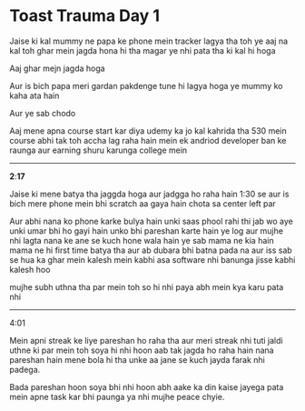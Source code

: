 # Toast Trauma Day 1

Jaise ki kal mummy ne papa ke phone mein tracker lagya tha toh ye aaj na kal toh ghar mein jagda hona hi tha magar ye nhi pata tha ki kal hi hoga

Aaj ghar mejn jagda hoga

Aur is bich papa meri gardan pakdenge tune hi lagya hoga ye mummy ko kaha ata hain

Aur ye sab chodo

Aaj mene apna course start kar diya udemy ka jo kal kahrida tha 530 mein course abhi tak toh accha lag raha hain mein ek andriod developer ban ke raunga aur earning shuru karunga college mein

---

**2**:**17**

Jaise ki mene batya tha jaggda hoga aur jadgga ho raha hain 1:30 se aur is bich mere phone mein bhi scratch aa gaya hain chota sa center left par

Aur abhi nana ko phone karke bulya hain unki saas phool rahi thi jab wo aye unki umar bhi ho gayi hain unko bhi pareshan karte hain ye log aur mujhe nhi lagta nana ke ane se kuch hone wala hain ye sab mama ne kia hain mama ne hi first time batya tha aur ab dubara bhi batna pada na aur iss sab se hua ka ghar mein kalesh mein kabhi asa software nhi banunga jisse kabhi kalesh hoo

mujhe subh uthna tha par mein toh so hi nhi paya abh mein kya karu pata nhi

---

4:01

Mein apni streak ke liye pareshan ho raha tha aur meri streak nhi tuti jaldi uthne ki par mein toh soya hi nhi hoon aab tak jagda ho raha hain nana pareshan hain mene bola hi tha unke aa jane se kuch jayda farak nhi padega.

Bada pareshan hoon soya bhi nhi hoon abh aake ka din kaise jayega pata mein apne task kar bhi paunga ya nhi mujhe peace chyie.